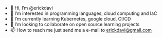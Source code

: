 - 👋 Hi, I’m @erickdavi
- 👀 I’m interested in programming languages, cloud computing and IaC
- 🌱 I’m currently learning Kubernetes, google cloud, CI/CD
- 💞️ I’m looking to collaborate on open source learning projects
- 📫 How to reach me just send me a e-mail to erickdavi@gmail.com

<!---
erickdavi/erickdavi is a ✨ special ✨ repository because its `README.md` (this file) appears on your GitHub profile.
You can click the Preview link to take a look at your changes.
--->
